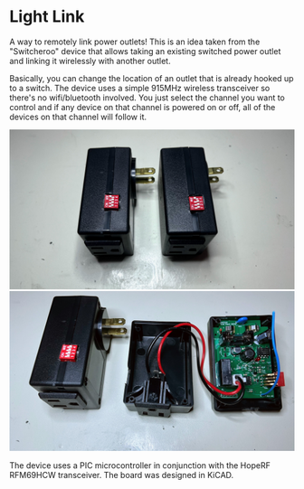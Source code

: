 # Light Link

A way to remotely link power outlets! This is an idea taken from the "Switcheroo" device that allows taking an existing switched 
power outlet and linking it wirelessly with another outlet. 

Basically, you can change the location of an outlet that is already hooked up to a switch. The device uses a simple 915MHz wireless
transceiver so there's no wifi/bluetooth involved. You just select the channel you want to control and if any device on 
that channel is powered on or off, all of the devices on that channel will follow it.

![Light Link Enclosures](./images/lightlink_completed_enclosures.jpg)
![Light Link Completed1](./images/lightlint_completed_1.jpg)

The device uses a PIC microcontroller in conjunction with the HopeRF RFM69HCW transceiver. The board was designed in KiCAD.

